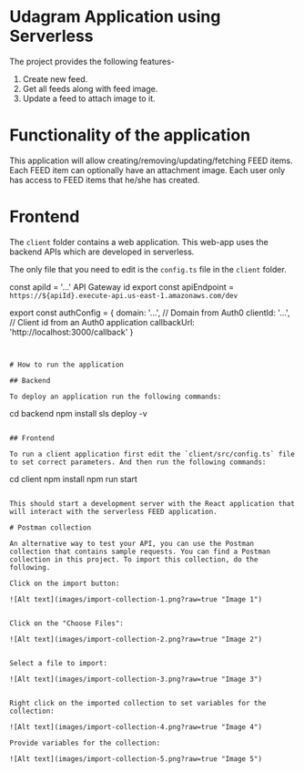 # Udagram Application using Serverless

The project provides the following features-
1) Create new feed.
2) Get all feeds along with feed image.
3) Update a feed to attach image to it.

# Functionality of the application

This application will allow creating/removing/updating/fetching FEED items. Each FEED item can optionally have an attachment image. Each user only has access to FEED items that he/she has created.


# Frontend

The `client` folder contains a web application. This web-app uses the backend APIs which are developed in serverless.

The only file that you need to edit is the `config.ts` file in the `client` folder. 

const apiId = '...' API Gateway id
export const apiEndpoint = `https://${apiId}.execute-api.us-east-1.amazonaws.com/dev`

export const authConfig = {
  domain: '...',    // Domain from Auth0
  clientId: '...',  // Client id from an Auth0 application
  callbackUrl: 'http://localhost:3000/callback'
}
```


# How to run the application

## Backend

To deploy an application run the following commands:

```
cd backend
npm install
sls deploy -v
```

## Frontend

To run a client application first edit the `client/src/config.ts` file to set correct parameters. And then run the following commands:

```
cd client
npm install
npm run start
```

This should start a development server with the React application that will interact with the serverless FEED application.

# Postman collection

An alternative way to test your API, you can use the Postman collection that contains sample requests. You can find a Postman collection in this project. To import this collection, do the following.

Click on the import button:

![Alt text](images/import-collection-1.png?raw=true "Image 1")


Click on the "Choose Files":

![Alt text](images/import-collection-2.png?raw=true "Image 2")


Select a file to import:

![Alt text](images/import-collection-3.png?raw=true "Image 3")


Right click on the imported collection to set variables for the collection:

![Alt text](images/import-collection-4.png?raw=true "Image 4")

Provide variables for the collection:

![Alt text](images/import-collection-5.png?raw=true "Image 5")